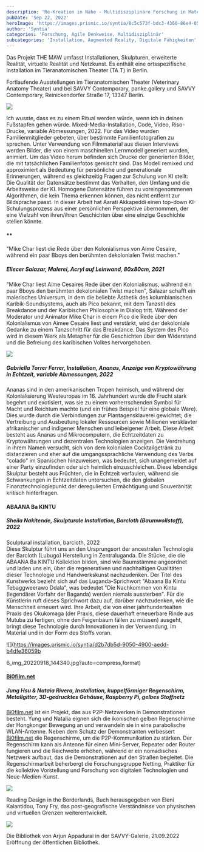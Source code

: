 ```yaml
---
description: 'Re-Kreation in Nähe - Multidisziplinäre Forschung in Materialwissenschaften'
pubDate: 'Sep 22, 2022'
heroImage: 'https://images.prismic.io/syntia/8c5c573f-bdc3-4360-86e4-05bb65db0c8b_img_20220918_165943.jpg?auto=compress,format'
author: 'Syntia'
categories: 'Forschung, Agile Denkweise, Multidisziplinär'
subcategories: 'Installation, Augmented Reality, Digitale Fähigkeiten'
---
```



Das Projekt THE MAW umfasst Installationen, Skulpturen, erweiterte Realität, virtuelle Realität und Netzkunst. Es enthält eine ortsspezifische Installation im Tieranatomischen Theater (TA T) in Berlin.

Fortlaufende Ausstellungen im Tieranatomischen Theater (Veterinary Anatomy Theater) und bei SAVVY Contemporary, panke.gallery und SAVVY Contemporary, Reinickendorfer Straße 17, 13347 Berlin.

![](https://images.prismic.io/syntia/1e46e7b5-9113-4e18-a0ae-ca0d58640809_img_20220918_151941.jpg?auto=compress,format)

Ich wusste, dass es zu einem Ritual werden würde, wenn ich in deinen Fußstapfen gehen würde.
Mixed-Media-Installation, Code, Video, Riso-Drucke, variable Abmessungen, 2022.
Für das Video wurden Familienmitglieder gebeten, über bestimmte Familienfotografien zu sprechen. Unter Verwendung von Filmmaterial aus diesen Interviews werden Bilder, die von einem maschinellen Lernmodell generiert wurden, animiert. Um das Video herum befinden sich Drucke der generierten Bilder, die mit tatsächlichen Familienfotos gemischt sind. Das Modell remixed und approximiert als Bedeutung für persönliche und generationale Erinnerungen, während es gleichzeitig Fragen zur Schulung von KI stellt: Die Qualität der Datensätze bestimmt das Verhalten, den Umfang und die Arbeitsweise der KI. Homogene Datensätze führen zu voreingenommenen Algorithmen, die kein Thema erkennen können, das nicht entfernt zur Bildsprache passt. In dieser Arbeit hat Aarati Akkapeddi einen top-down KI-Schulungsprozess aus einer persönlichen Perspektive übernommen, der eine Vielzahl von ihren/ihren Geschichten über eine einzige Geschichte stellen könnte.

#### \*\*

"Mike Char liest die Rede über den Kolonialismus von Aime Cesaire, während ein paar Bboys den berühmten dekolonialen Twist machen."

##### **Eliecer Salazar, Malerei, Acryl auf Leinwand, 80x80cm, 2021**

"Mike Char liest Aime Cesaires Rede über den Kolonialismus, während ein paar Bboys den berühmten dekolonialen Twist machen", Salazar schafft ein malerisches Universum, in dem die beliebte Ästhetik des kolumbianischen Karibik-Soundsystems, auch als Pico bekannt, mit dem Tanzstil des Breakdance und der Karibischen Philosophie in Dialog tritt. Während der Moderator und Animator Mike Char in einem Pico die Rede über den Kolonialismus von Aimee Cesaire liest und verstärkt, wird der dekoloniale Gedanke zu einem Tanzschritt für das Breakdance. Das System des Pico wird in diesem Werk als Metapher für die Geschichten über den Widerstand und die Befreiung des karibischen Volkes hervorgehoben.

![](https://images.prismic.io/syntia/39812e69-2b7b-405b-9183-1f77286aa602_img_20220918_153642.jpg?auto=compress,format)

##### **Gabriella Torrer Ferrer, Installation, Ananas, Anzeige von Kryptowährung in Echtzeit, variable Abmessungen, 2022**

Ananas sind in den amerikanischen Tropen heimisch, und während der Kolonialisierung Westeuropas im 16. Jahrhundert wurde die Frucht stark begehrt und exotisiert, was sie zu einem vorherrschenden Symbol für Macht und Reichtum machte (und ein frühes Beispiel für eine globale Ware). Dies wurde durch die Verbindungen zur Plantagensklaverei gewichtet; die Vertreibung und Ausbeutung lokaler Ressourcen sowie Millionen versklavter afrikanischer und indigener Menschen und leibeigener Arbeit. Diese Arbeit besteht aus Ananas und Mikrocomputern, die Echtzeitdaten zu Kryptowährungen und dezentralen Technologien anzeigen. Die Verdrehung in ihrem Namen versucht, sich von dem kolonialen Cocktailgetränk zu distanzieren und eher auf die umgangssprachliche Verwendung des Verbs "colado" im Spanischen hinzuweisen, was bedeutet, sich unangemeldet auf einer Party einzufinden oder sich heimlich einzuschleichen. Diese lebendige Skulptur besteht aus Früchten, die in Echtzeit verfaulen, während sie Schwankungen in Echtzeitdaten untersuchen, die den globalen Finanztechnologiepunkt der deregulierten Ermächtigung und Souveränität kritisch hinterfragen.

#### **ABAANA Ba KINTU**

##### **Sheila Nakitende, Skulpturale Installation, Barcloth (Baumwollstoff), 2022**

Sculptural installation, barcloth, 2022  
Diese Skulptur führt uns an den Ursprungsort der ancestralen Technologie der Barcloth (Lubugo) Herstellung in Zentraluganda. Die Stücke, die die ABAANA Ba KINTU Kollektion bilden, sind wie Baumstämme angeordnet und laden uns ein, über die regenerativen und nachhaltigen Qualitäten dieser Technologie und Handwerkskunst nachzudenken. Der Titel des Kunstwerks bezieht sich auf das Luganda-Sprichwort "Abaana Ba Kintu Tebaggweerawo Ddala", was bedeutet "Die Nachkommen von Kintu (legendärer Vorfahr der Baganda) werden niemals aussterben". Für die Künstlerin ruft dieses Sprichwort dazu auf, darüber nachzudenken, wie die Menschheit erneuert wird. Ihre Arbeit, die von einer jahrhundertealten Praxis des Okukomaga (der Praxis, diese dauerhaft erneuerbare Rinde aus Mutuba zu fertigen, ohne den Feigenbaum fällen zu müssen) ausgeht, bringt diese Technologie durch Innovationen in der Verwendung, im Material und in der Form des Stoffs voran.

![](https://images.prismic.io/syntia/d2b7db5d-9050-4900-aedd-b4dfe36059b

6_img_20220918_144340.jpg?auto=compress,format)

#### [Bi0film.net](//Bi0film.net)

##### **Jung Hsu & Nataia Rivera, Installation, kuppelförmiger Regenschirm, Metallgitter, 3D-gedrucktes Gehäuse, Raspberry Pi, gelbes Stoffnetz**

[Bi0film.net](//Bi0film.net) ist ein Projekt, das aus P2P-Netzwerken in Demonstrationen besteht. Yung und Natalia eignen sich die ikonischen gelben Regenschirme der Hongkonger Bewegung an und verwandeln sie in eine parabolische WLAN-Antenne. Neben dem Schutz der Demonstranten verbessert [Bi0film.net](//Bi0film.net) die Regenschirme, um die P2P-Kommunikation zu stärken. Der Regenschirm kann als Antenne für einen Mini-Server, Repeater oder Router fungieren und die Reichweite erhöhen, während er ein nomadisches Netzwerk aufbaut, das die Demonstrationen auf den Straßen begleitet. Die Regenschirmarbeit beherbergt die Forschungsgruppe Netting, Praktiker für die kollektive Vorstellung und Forschung von digitalen Technologien und Neue-Medien-Kunst.

![](https://images.prismic.io/syntia/10caebcd-4313-45b0-816b-e020e7b60b35_img_20220922_081920.jpg?auto=compress,format)

Reading Design in the Borderlands, Buch herausgegeben von Eleni Kalantidou, Tony Fry, das post-geografische Verständnisse von physischen und virtuellen Grenzen weiterentwickelt.

![](https://images.prismic.io/syntia/d171c4cd-40d5-414d-b759-6ba9c7fb4f6c_img_20220922_084029.jpg?auto=compress,format)

Die Bibliothek von Arjun Appadurai in der SAVVY-Galerie, 21.09.2022 Eröffnung der öffentlichen Bibliothek.
